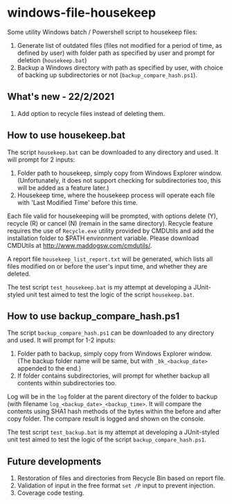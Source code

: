 # windows-file-housekeep
Some utility Windows batch / Powershell script to housekeep files:
1. Generate list of outdated files (files not modified for a period of time, as defined by user) with folder path as specified by user and prompt for deletion (```housekeep.bat```)
2. Backup a Windows directory with path as specified by user, with choice of backing up subdirectories or not (```backup_compare_hash.ps1```).

What's new - 22/2/2021
----------------------
1. Add option to recycle files instead of deleting them.

How to use housekeep.bat
------------------------
The script ```housekeep.bat``` can be downloaded to any directory and used.
It will prompt for 2 inputs:
1. Folder path to housekeep, simply copy from Windows Explorer window. (Unfortunately, it does not support checking for subdirectories too, this will be added as a feature later.)
2. Housekeep time, where the housekeep process will operate each file with 'Last Modified Time' before this time.

Each file valid for housekeeping will be prompted, with options delete (Y), recycle (R) or cancel (N) (remain in the same directory).
Recycle feature requires the use of ```Recycle.exe``` utility provided by CMDUtils and add the installation folder to $PATH environment variable.
Please download CMDUtils at http://www.maddogsw.com/cmdutils/.

A report file ```housekeep_list_report.txt``` will be generated, which lists all files modified on or before the user's input time, and whether they are deleted.

The test script ```test_housekeep.bat``` is my attempt at developing a JUnit-styled unit test aimed to test the logic of the script ```housekeep.bat```.

How to use backup_compare_hash.ps1
----------------------------------
The script ```backup_compare_hash.ps1``` can be downloaded to any directory and used.
It will prompt for 1-2 inputs:
1. Folder path to backup, simply copy from Windows Explorer window. (The backup folder name will be same, but with ```_bk_<backup_date>``` appended to the end.)
2. If folder contains subdirectories, will prompt for whether backup all contents within subdirectories too.

Log will be in the ```log``` folder at the parent directory of the folder to backup (with filename ```log_<backup_date>_<backup_time>```. It will compare the contents using SHA1 hash methods of the bytes within the before and after copy folder. The compare result is logged and shown on the console.

The test script ```test_backup.bat``` is my attempt at developing a JUnit-styled unit test aimed to test the logic of the script ```backup_compare_hash.ps1```.

Future developments
-------------------
1. Restoration of files and directories from Recycle Bin based on report file.
2. Validation of input in the free format ```set /P``` input to prevent injection.
3. Coverage code testing.
